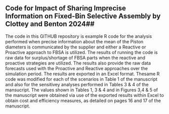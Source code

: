 ## Code for Impact of Sharing Imprecise Information on Fixed-Bin Selective Assembly by Clottey and Benton 2024##
The code in this GITHUB repository is example R code for the analysis performed when precise information about the mean of the Piston diameters is communicated by the supplier 
and either a Reactive or Proactive approach to FBSA is utilized.
The results of running the code is raw data for surplus/shortage of FBSA parts when the reactive and proactive strategies are utilized.
The results also provide the raw data forecasts used with the Proactive and Reactive approaches over the simulation period. The results are exported in an Excel format.
Thesame R code was modified for each of the scenarios in Table 1 of the manuscript and also for the sensitivey analyses performed in Tables 3 & 4 of the mansucript.
The values shown in Tables 1, 3 & 4 and in Figures 3,4 & 5 of the manuscript were obtained via use of the exported results within Excel to obtain cost and efficiency measures,
as detailed on pages 16 and 17 of the manuscript.
